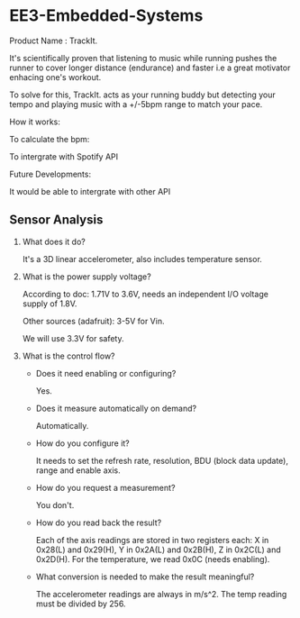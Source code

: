 # EE3-Embedded-Systems
Product Name : TrackIt.

It's scientifically proven that listening to music while running pushes the runner to cover longer distance (endurance) and faster i.e a great motivator enhacing one's workout.

To solve for this, TrackIt. acts as your running buddy but detecting your tempo and playing music with a +/-5bpm range to match your pace.


How it works:

To calculate the bpm:





To intergrate with Spotify API




Future Developments:

It would be able to intergrate with other API
## Sensor Analysis

1. What does it do?

    It's a 3D linear accelerometer, also includes temperature sensor.

2. What is the power supply voltage?

    According to doc: 1.71V to 3.6V, needs an independent I/O voltage supply of 1.8V.
      
    Other sources (adafruit): 3-5V for Vin.
    
    We will use 3.3V for safety.
      
3. What is the control flow?
      
    - Does it need enabling or configuring?
            
        Yes.
            
    - Does it measure automatically on demand?
      
        Automatically.
         
    - How do you configure it?
    
        It needs to set the refresh rate, resolution, BDU (block data update), range and enable axis.
        
    - How do you request a measurement?
    
        You don't.
        
    - How do you read back the result?
    
        Each of the axis readings are stored in two registers each: X in 0x28(L) and 0x29(H), Y in 0x2A(L) and 0x2B(H), Z in 0x2C(L) and 0x2D(H). For the temperature, we read 0x0C (needs enabling).
        
    - What conversion is needed to make the result meaningful?
    
        The accelerometer readings are always in m/s^2. The temp reading must be divided by 256.

